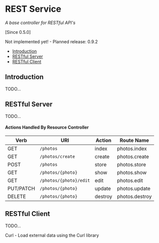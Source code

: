 # REST Service

_A base controller for RESTful API's_

[Since 0.5.0]

<i class="fa fa-wrench fa-2x" aria-hidden="true"></i> Not implemented yet! - Planned release: 0.9.2

- [Introduction](#introduction)
- [RESTful Server](#server)
- [RESTful Client](#client)

<a name="introduction"></a>
## Introduction

TODO...

<a name="server"></a>
## RESTful Server

TODO...

#### Actions Handled By Resource Controller

Verb      | URI                    | Action       | Route Name
----------|------------------------|--------------|---------------------
GET       | `/photos`              | index        | photos.index
GET       | `/photos/create`       | create       | photos.create
POST      | `/photos`              | store        | photos.store
GET       | `/photos/{photo}`      | show         | photos.show
GET       | `/photos/{photo}/edit` | edit         | photos.edit
PUT/PATCH | `/photos/{photo}`      | update       | photos.update
DELETE    | `/photos/{photo}`      | destroy      | photos.destroy

<a name="client"></a>
## RESTful Client

TODO...

Curl - Load external data using the Curl library

